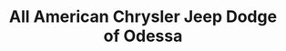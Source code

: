 ---
title: "All American Chrysler Jeep Dodge of Odessa"
url: /odessa/all-american-chrysler-jeep-dodge-of-odessa/
shop: Autohaus
---